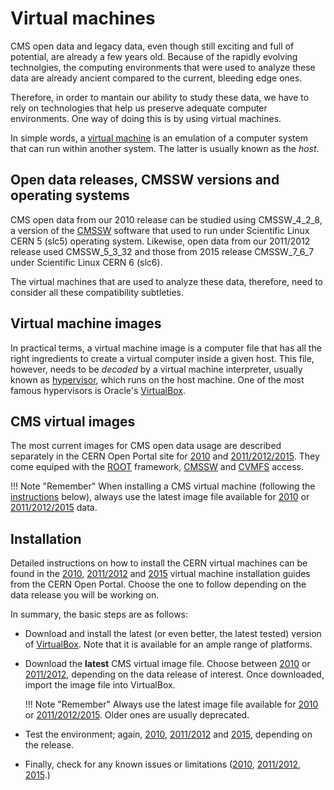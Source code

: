 # Virtual machines

CMS open data and legacy data, even though still exciting and full of potential, are already a few years old.  Because of the rapidly evolving technolgies, the computing environments that were used to analyze these data are already ancient compared to the current, bleeding edge ones.

Therefore, in order to mantain our ability to study these data, we have to rely on technologies that help us preserve adequate computer environments.  One way of doing this is by using virtual machines.

In simple words, a [virtual machine](https://en.wikipedia.org/wiki/Virtual_machine) is an emulation of a computer system that can run within another system.  The latter is usually known as the *host*.

## Open data releases, CMSSW versions and operating systems

CMS open data from our 2010 release can be studied using CMSSW_4_2_8, a version of the [CMSSW](../../cmssw/cmsswoverview) software that used to run under Scientific Linux CERN 5 (slc5) operating system.  Likewise, open data from our 2011/2012 release used CMSSW_5_3_32 and those from 2015 release CMSSW_7_6_7 under Scientific Linux CERN 6 (slc6).

The virtual machines that are used to analyze these data, therefore, need to consider all these compatibility subtleties.

## Virtual machine images

In practical terms, a virtual machine image is a computer file that has all the right ingredients to create a virtual computer inside a given host.  This file, however, needs to be *decoded* by a virtual machine interpreter, usually known as [hypervisor](https://en.wikipedia.org/wiki/Hypervisor), which runs on the host machine.  One of the most famous hypervisors is Oracle's [VirtualBox](https://en.wikipedia.org/wiki/VirtualBox).

## CMS virtual images

The most current images for CMS open data usage are described separately in the CERN Open Portal site for [2010](http://opendata.cern.ch/record/250) and [2011/2012/2015](http://opendata.cern.ch/record/252).  They come equiped with the [ROOT](http://root.cern.ch/) framework, [CMSSW](http://cms-sw.github.io/) and [CVMFS](https://cvmfs.readthedocs.io/en/stable/index.html) access.

!!! Note "Remember"
    When installing a CMS virtual machine (following the [instructions](#installation) below), always use the latest image file available for [2010](http://opendata.cern.ch/record/250) or [2011/2012/2015](http://opendata.cern.ch/record/252) data.

## Installation

Detailed instructions on how to install the CERN virtual machines can be found in the [2010](http://opendata.cern.ch/docs/cms-virtual-machine-2010), [2011/2012](http://opendata.cern.ch/docs/cms-virtual-machine-2011) and [2015](http://opendata.cern.ch/docs/cms-virtual-machine-2015) virtual machine installation guides from the CERN Open Portal.  Choose the one to follow depending on the data release you will be working on.

In summary, the basic steps are as follows:

- Download and install the latest (or even better, the latest tested) version of [VirtualBox](https://www.virtualbox.org/wiki/Downloads).  Note that it is available for an ample range of platforms.
- Download the **latest** CMS virtual image file.  Choose between [2010](http://opendata.cern.ch/docs/cms-virtual-machine-2010#downloading-and-creating-a-virtual-machine) or [2011/2012](http://opendata.cern.ch/docs/cms-virtual-machine-2011#downloading-and-creating-a-virtual-machine), depending on the data release of interest. Once downloaded, import the image file into VirtualBox.

    !!! Note "Remember"
        Always use the latest image file available for [2010](http://opendata.cern.ch/record/250) or [2011/2012/2015](http://opendata.cern.ch/record/252). Older ones are usually deprecated.

- Test the environment; again, [2010](http://opendata.cern.ch/docs/cms-virtual-machine-2010#step-2-how-to-test-validate), [2011/2012](http://opendata.cern.ch/docs/cms-virtual-machine-2011#step-2-how-to-test-validate) and [2015](http://opendata.cern.ch/docs/cms-virtual-machine-2015#step-2-how-to-test-validate), depending on the release.
- Finally, check for any known issues or limitations ([2010](http://opendata.cern.ch/docs/cms-virtual-machine-2010#known-issues-limitations), [2011/2012](http://opendata.cern.ch/docs/cms-virtual-machine-2011#known-issues-limitations), [2015](http://opendata.cern.ch/docs/cms-virtual-machine-2015#known-issues-limitations).)
